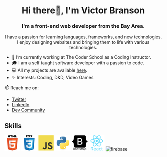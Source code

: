 <div align="center">
<h1> Hi there👋, I'm Victor Branson </h1>

<h3> I'm a front-end web developer from the Bay Area. </h3>

<p> I have a passion for learning languages, frameworks, and new technologies. I enjoy designing websites and bringing them to life with various technologies. </p>
</div>

- 🌱 I’m currently working at The Coder School as a Coding Instructor.
- 🎓 I am a self taught software developer with a passion to code. 
- 💻 All my projects are available [here](https://github.com/Ultimamaximus?tab=repositories).
- ✨ Interests: Coding, D&D, Video Games

📫 Reach me on:

- [Twitter](YourTwitterLink)
- [LinkedIn](YourLinkedInLink)
- [Dev Community](YourDevCommunityLink)



## Skills

<img src="https://raw.githubusercontent.com/devicons/devicon/master/icons/html5/html5-original-wordmark.svg" alt="html5" width="50" height="50"/> <img src="https://raw.githubusercontent.com/devicons/devicon/master/icons/css3/css3-original-wordmark.svg" alt="css3" width="50" height="50"/> <img src="https://raw.githubusercontent.com/devicons/devicon/master/icons/javascript/javascript-original.svg" alt="javascript" width="50" height="50"/> <img src="https://raw.githubusercontent.com/devicons/devicon/master/icons/python/python-original.svg" alt="python" width="50" height="50"/> <img src="https://raw.githubusercontent.com/devicons/devicon/master/icons/bootstrap/bootstrap-plain-wordmark.svg" alt="bootstrap" width="50" height="50"/> <img src="https://raw.githubusercontent.com/devicons/devicon/master/icons/react/react-original-wordmark.svg" alt="react" width="50" height="50"/> <img src="https://www.vectorlogo.zone/logos/firebase/firebase-icon.svg" alt="firebase" width="50" height="50"/>